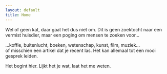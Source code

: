 ```yaml
---
layout: default
title: Home
---
```


<section>
<p>Wel of geen kat, daar gaat het dus niet om. Dit is geen zoektocht naar een vermist huisdier, maar een poging om mensen te zoeken voor...</p>

<p>...koffie, buitenlucht, boeken, wetenschap, kunst, film, muziek... of&nbsp;misschien een artikel dat je recent las. Het kan allemaal tot een mooi gesprek leiden.</p>

<p>Het begint hier. Lijkt het je wat, laat het me weten.</p>
</section>

<div class="bottom">
  <div class="main-cat"></div>
  <div class="little-cat">
    <img src="{{ '/assets/images/little-cat.svg' | relative_url }}" alt="">
  </div>
</div>
